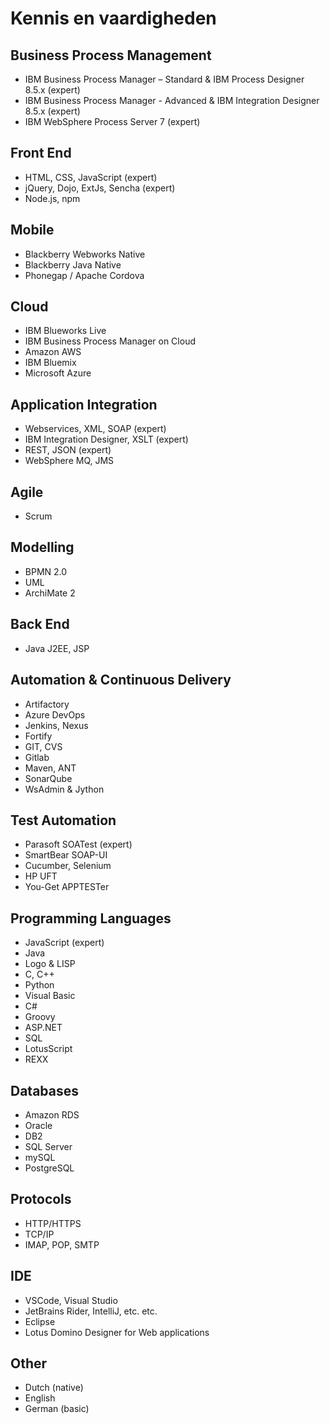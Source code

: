 # Kennis en vaardigheden

## Business Process Management

- IBM Business Process Manager – Standard & IBM Process Designer 8.5.x (expert)
- IBM Business Process Manager - Advanced & IBM Integration Designer 8.5.x (expert)
- IBM WebSphere Process Server 7 (expert)

## Front End

- HTML, CSS, JavaScript (expert)
- jQuery, Dojo, ExtJs, Sencha (expert)
- Node.js, npm

## Mobile

- Blackberry Webworks Native
- Blackberry Java Native
- Phonegap / Apache Cordova

## Cloud

- IBM Blueworks Live
- IBM Business Process Manager on Cloud
- Amazon AWS
- IBM Bluemix
- Microsoft Azure

## Application Integration

- Webservices, XML, SOAP (expert)
- IBM Integration Designer, XSLT (expert)
- REST, JSON (expert)
- WebSphere MQ, JMS

## Agile

- Scrum

## Modelling

- BPMN 2.0
- UML
- ArchiMate 2

## Back End

- Java J2EE, JSP

## Automation & Continuous Delivery

- Artifactory
- Azure DevOps
- Jenkins, Nexus
- Fortify
- GIT, CVS
- Gitlab
- Maven, ANT
- SonarQube
- WsAdmin &amp; Jython

## Test Automation

- Parasoft SOATest (expert)
- SmartBear SOAP-UI
- Cucumber, Selenium
- HP UFT
- You-Get APPTESTer

## Programming Languages

- JavaScript (expert)
- Java
- Logo &amp; LISP
- C, C++
- Python
- Visual Basic
- C#
- Groovy
- ASP.NET
- SQL
- LotusScript
- REXX

## Databases

- Amazon RDS
- Oracle
- DB2
- SQL Server
- mySQL
- PostgreSQL

## Protocols

- HTTP/HTTPS
- TCP/IP
- IMAP, POP, SMTP

## IDE

- VSCode, Visual Studio
- JetBrains Rider, IntelliJ, etc. etc.
- Eclipse
- Lotus Domino Designer for Web applications

## Other

- Dutch (native)
- English
- German (basic)
